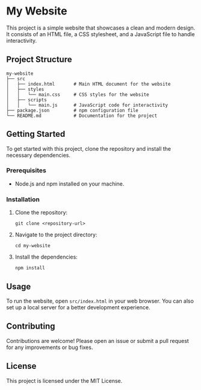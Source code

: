 # My Website

This project is a simple website that showcases a clean and modern design. It consists of an HTML file, a CSS stylesheet, and a JavaScript file to handle interactivity.

## Project Structure

```
my-website
├── src
│   ├── index.html       # Main HTML document for the website
│   ├── styles
│   │   └── main.css     # CSS styles for the website
│   ├── scripts
│   │   └── main.js      # JavaScript code for interactivity
├── package.json         # npm configuration file
└── README.md            # Documentation for the project
```

## Getting Started

To get started with this project, clone the repository and install the necessary dependencies.

### Prerequisites

- Node.js and npm installed on your machine.

### Installation

1. Clone the repository:
   ```
   git clone <repository-url>
   ```
2. Navigate to the project directory:
   ```
   cd my-website
   ```
3. Install the dependencies:
   ```
   npm install
   ```

## Usage

To run the website, open `src/index.html` in your web browser. You can also set up a local server for a better development experience.

## Contributing

Contributions are welcome! Please open an issue or submit a pull request for any improvements or bug fixes.

## License

This project is licensed under the MIT License.